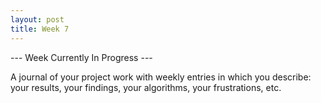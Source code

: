 ```yaml
---
layout: post
title: Week 7
---
```


--- Week Currently In Progress ---

A journal of your project work with weekly entries in which you describe: your results, your findings, your algorithms, your frustrations, etc.
